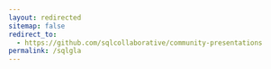 ```yaml
---
layout: redirected
sitemap: false
redirect_to:
  - https://github.com/sqlcollaborative/community-presentations
permalink: /sqlgla
---
```

